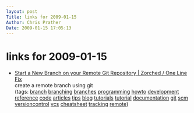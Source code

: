 ```yaml
---
layout: post
Title: links for 2009-01-15  
Author: Chris Prather
Date: 2009-01-15 17:05:13
---
```


# links for 2009-01-15
<ul class="delicious"><li>
                <div class="delicious-link"><a href="http://www.zorched.net/2008/04/14/start-a-new-branch-on-your-remote-git-repository/">Start a New Branch on your Remote Git Repository | Zorched / One Line Fix</a></div>
                <div class="delicious-extended">create a remote branch using git</div>
                <div class="delicious-tags">(tags: <a href="http://delicious.com/perigrin/branch">branch</a> <a href="http://delicious.com/perigrin/branching">branching</a> <a href="http://delicious.com/perigrin/branches">branches</a> <a href="http://delicious.com/perigrin/programming">programming</a> <a href="http://delicious.com/perigrin/howto">howto</a> <a href="http://delicious.com/perigrin/development">development</a> <a href="http://delicious.com/perigrin/reference">reference</a> <a href="http://delicious.com/perigrin/code">code</a> <a href="http://delicious.com/perigrin/articles">articles</a> <a href="http://delicious.com/perigrin/tips">tips</a> <a href="http://delicious.com/perigrin/blog">blog</a> <a href="http://delicious.com/perigrin/tutorials">tutorials</a> <a href="http://delicious.com/perigrin/tutorial">tutorial</a> <a href="http://delicious.com/perigrin/documentation">documentation</a> <a href="http://delicious.com/perigrin/git">git</a> <a href="http://delicious.com/perigrin/scm">scm</a> <a href="http://delicious.com/perigrin/versioncontrol">versioncontrol</a> <a href="http://delicious.com/perigrin/vcs">vcs</a> <a href="http://delicious.com/perigrin/cheatsheet">cheatsheet</a> <a href="http://delicious.com/perigrin/tracking">tracking</a> <a href="http://delicious.com/perigrin/remote">remote</a>)</div>
            </li></ul>
